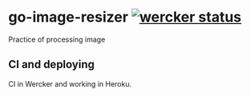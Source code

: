 # go-image-resizer [![wercker status](https://app.wercker.com/status/40418b2b082d7729fda3b4b0adc50961/m/master "wercker status")](https://app.wercker.com/project/bykey/40418b2b082d7729fda3b4b0adc50961)

Practice of processing image

## CI and deploying

CI in Wercker and working in Heroku.
